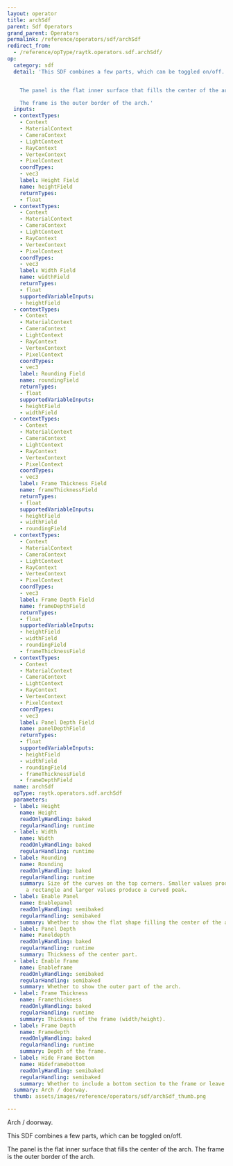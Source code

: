 ```yaml
---
layout: operator
title: archSdf
parent: Sdf Operators
grand_parent: Operators
permalink: /reference/operators/sdf/archSdf
redirect_from:
  - /reference/opType/raytk.operators.sdf.archSdf/
op:
  category: sdf
  detail: 'This SDF combines a few parts, which can be toggled on/off.


    The panel is the flat inner surface that fills the center of the arch.

    The frame is the outer border of the arch.'
  inputs:
  - contextTypes:
    - Context
    - MaterialContext
    - CameraContext
    - LightContext
    - RayContext
    - VertexContext
    - PixelContext
    coordTypes:
    - vec3
    label: Height Field
    name: heightField
    returnTypes:
    - float
  - contextTypes:
    - Context
    - MaterialContext
    - CameraContext
    - LightContext
    - RayContext
    - VertexContext
    - PixelContext
    coordTypes:
    - vec3
    label: Width Field
    name: widthField
    returnTypes:
    - float
    supportedVariableInputs:
    - heightField
  - contextTypes:
    - Context
    - MaterialContext
    - CameraContext
    - LightContext
    - RayContext
    - VertexContext
    - PixelContext
    coordTypes:
    - vec3
    label: Rounding Field
    name: roundingField
    returnTypes:
    - float
    supportedVariableInputs:
    - heightField
    - widthField
  - contextTypes:
    - Context
    - MaterialContext
    - CameraContext
    - LightContext
    - RayContext
    - VertexContext
    - PixelContext
    coordTypes:
    - vec3
    label: Frame Thickness Field
    name: frameThicknessField
    returnTypes:
    - float
    supportedVariableInputs:
    - heightField
    - widthField
    - roundingField
  - contextTypes:
    - Context
    - MaterialContext
    - CameraContext
    - LightContext
    - RayContext
    - VertexContext
    - PixelContext
    coordTypes:
    - vec3
    label: Frame Depth Field
    name: frameDepthField
    returnTypes:
    - float
    supportedVariableInputs:
    - heightField
    - widthField
    - roundingField
    - frameThicknessField
  - contextTypes:
    - Context
    - MaterialContext
    - CameraContext
    - LightContext
    - RayContext
    - VertexContext
    - PixelContext
    coordTypes:
    - vec3
    label: Panel Depth Field
    name: panelDepthField
    returnTypes:
    - float
    supportedVariableInputs:
    - heightField
    - widthField
    - roundingField
    - frameThicknessField
    - frameDepthField
  name: archSdf
  opType: raytk.operators.sdf.archSdf
  parameters:
  - label: Height
    name: Height
    readOnlyHandling: baked
    regularHandling: runtime
  - label: Width
    name: Width
    readOnlyHandling: baked
    regularHandling: runtime
  - label: Rounding
    name: Rounding
    readOnlyHandling: baked
    regularHandling: runtime
    summary: Size of the curves on the top corners. Smaller values produce more of
      a rectangle and larger values produce a curved peak.
  - label: Enable Panel
    name: Enablepanel
    readOnlyHandling: semibaked
    regularHandling: semibaked
    summary: Whether to show the flat shape filling the center of the arch.
  - label: Panel Depth
    name: Paneldepth
    readOnlyHandling: baked
    regularHandling: runtime
    summary: Thickness of the center part.
  - label: Enable Frame
    name: Enableframe
    readOnlyHandling: semibaked
    regularHandling: semibaked
    summary: Whether to show the outer part of the arch.
  - label: Frame Thickness
    name: Framethickness
    readOnlyHandling: baked
    regularHandling: runtime
    summary: Thickness of the frame (width/height).
  - label: Frame Depth
    name: Framedepth
    readOnlyHandling: baked
    regularHandling: runtime
    summary: Depth of the frame.
  - label: Hide Frame Bottom
    name: Hideframebottom
    readOnlyHandling: semibaked
    regularHandling: semibaked
    summary: Whether to include a bottom section to the frame or leave it empty.
  summary: Arch / doorway.
  thumb: assets/images/reference/operators/sdf/archSdf_thumb.png

---
```



Arch / doorway.

This SDF combines a few parts, which can be toggled on/off.

The panel is the flat inner surface that fills the center of the arch.
The frame is the outer border of the arch.